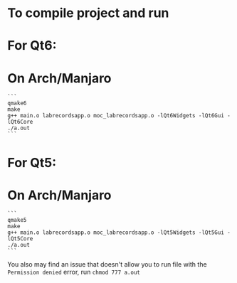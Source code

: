 
# To compile project and run

# For Qt6:

  # On Arch/Manjaro

    ```
    qmake6
    make
    g++ main.o labrecordsapp.o moc_labrecordsapp.o -lQt6Widgets -lQt6Gui -lQt6Core
    ./a.out
    ```

# For Qt5:

  # On Arch/Manjaro

    ```
    qmake5
    make
    g++ main.o labrecordsapp.o moc_labrecordsapp.o -lQt5Widgets -lQt5Gui -lQt5Core
    ./a.out
    ```

You also may find an issue that doesn't allow you to run file with the `Permission denied` error, run `chmod 777 a.out`
